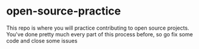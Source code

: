 # open-source-practice
This repo is where you will practice contributing to open source projects. You've done pretty much every part of this process before, so go fix some code and close some issues